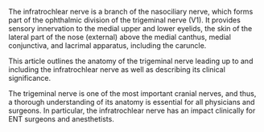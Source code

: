 The infratrochlear nerve is a branch of the nasociliary nerve, which forms part of the ophthalmic division of the trigeminal nerve (V1). It provides sensory innervation to the medial upper and lower eyelids, the skin of the lateral part of the nose (external) above the medial canthus, medial conjunctiva, and lacrimal apparatus, including the caruncle.

This article outlines the anatomy of the trigeminal nerve leading up to and including the infratrochlear nerve as well as describing its clinical significance.

The trigeminal nerve is one of the most important cranial nerves, and thus, a thorough understanding of its anatomy is essential for all physicians and surgeons. In particular, the infratrochlear nerve has an impact clinically for ENT surgeons and anesthetists.